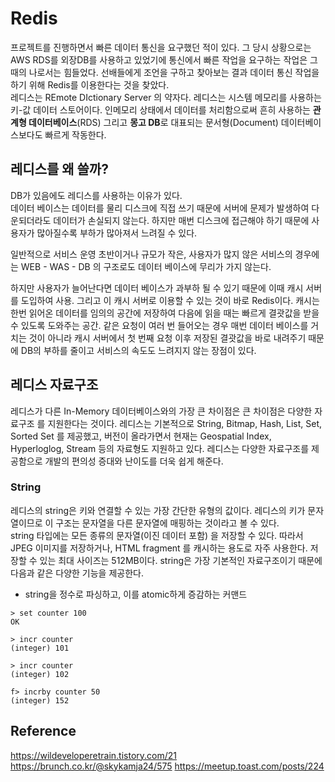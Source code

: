 # Redis
프로젝트를 진행하면서 빠른 데이터 통신을 요구했던 적이 있다. 그 당시 상황으로는 AWS RDS를 외장DB를 사용하고 있었기에 통신에서 빠른 작업을 요구하는 작업은 그때의 나로서는 힘들었다. 선배들에게 조언을 구하고 찾아보는 결과 데이터 통신 작업을 하기 위해 Redis를 이용한다는 것을 찾았다.  
레디스는 REmote DIctionary Server 의 약자다. 레디스는 시스템 메모리를 사용하는 키-값 데이터 스토어이다. 인메모리 상태에서 데이터를 처리함으로써 흔히 사용하는 **관계형 데이터베이스**(RDS) 그리고 **몽고 DB**로 대표되는 문서형(Document) 데이터베이스보다도 빠르게 작동한다.

## 레디스를 왜 쓸까?
DB가 있음에도 레디스를 사용하는 이유가 있다.  
데이터 베이스는 데이터를 물리 디스크에 직접 쓰기 때문에 서버에 문제가 발생하여 다운되더라도 데이터가 손실되지 않는다. 하지만 매번 디스크에 접근해야 하기 때문에 사용자가 많아질수록 부하가 많아져서 느려질 수 있다. 

일반적으로 서비스 운영 초반이거나 규모가 작은, 사용자가 많지 않은 서비스의 경우에는 WEB - WAS - DB 의 구조로도 데이터 베이스에 무리가 가지 않는다.

하지만 사용자가 늘어난다면 데이터 베이스가 과부하 될 수 있기 때문에 이때 캐시 서버를 도입하여 사용.
그리고 이 캐시 서버로 이용할 수 있는 것이 바로 Redis이다.
캐시는 한번 읽어온 데이터를 임의의 공간에 저장하여 다음에 읽을 때는 빠르게 결괏값을 받을 수 있도록 도와주는 공간.
같은 요청이 여러 번 들어오는 경우 매번 데이터 베이스를 거치는 것이 아니라 캐시 서버에서 첫 번째 요청 이후 저장된 결괏값을 바로 내려주기 때문에 DB의 부하를 줄이고 서비스의 속도도 느려지지 않는 장점이 있다.

## 레디스 자료구조
레디스가 다른 In-Memory 데이터베이스와의 가장 큰 차이점은 큰 차이점은 다양한 자료구조 를 지원한다는 것이다. 레디스는 기본적으로 String, Bitmap, Hash, List, Set, Sorted Set 를 제공했고, 버전이 올라가면서 현재는 Geospatial Index, Hyperloglog, Stream 등의 자료형도 지원하고 있다. 레디스는 다양한 자료구조를 제공함으로 개발의 편의성 증대와 난이도를 더욱 쉽게 해준다.

### String
레디스의 string은 키와 연결할 수 있는 가장 간단한 유형의 값이다. 레디스의 키가 문자열이므로 이 구조는 문자열을 다른 문자열에 매핑하는 것이라고 볼 수 있다.  
string 타입에는 모든 종류의 문자열(이진 데이터 포함) 을 저장할 수 있다. 따라서 JPEG 이미지를 저장하거나, HTML fragment 를 캐시하는 용도로 자주 사용한다. 저장할 수 있는 최대 사이즈는 512MB이다. string은 가장 기본적인 자료구조이기 때문에 다음과 같은 다양한 기능을 제공한다.
- string을 정수로 파싱하고, 이를 atomic하게 증감하는 커맨드
``` terminal
> set counter 100
OK

> incr counter
(integer) 101

> incr counter
(integer) 102

f> incrby counter 50
(integer) 152
```



## Reference
https://wildeveloperetrain.tistory.com/21  
https://brunch.co.kr/@skykamja24/575
https://meetup.toast.com/posts/224